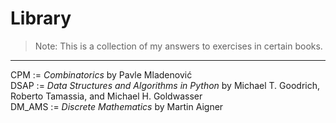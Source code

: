 # Library
> Note: This is a collection of my answers to exercises in certain books.
---

CPM := _Combinatorics_ by Pavle Mladenović <br>
DSAP := _Data Structures and Algorithms in Python_ by Michael T. Goodrich, Roberto Tamassia, and Michael H. Goldwasser <br>
DM_AMS := _Discrete Mathematics_ by Martin Aigner <br>

